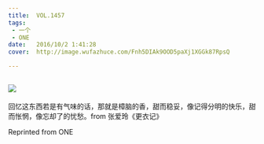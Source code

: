 ```yaml
---
title:	VOL.1457
tags:
 - 一个
 - ONE
date:	2016/10/2 1:41:28
cover:	http://image.wufazhuce.com/Fnh5DIAk9OOD5paXj1XGGk87RpsQ

---
```

![](http://image.wufazhuce.com/Fnh5DIAk9OOD5paXj1XGGk87RpsQ)
---

回忆这东西若是有气味的话，那就是樟脑的香，甜而稳妥，像记得分明的快乐，甜而怅惘，像忘却了的忧愁。from 张爱玲《更衣记》
 
Reprinted from ONE
